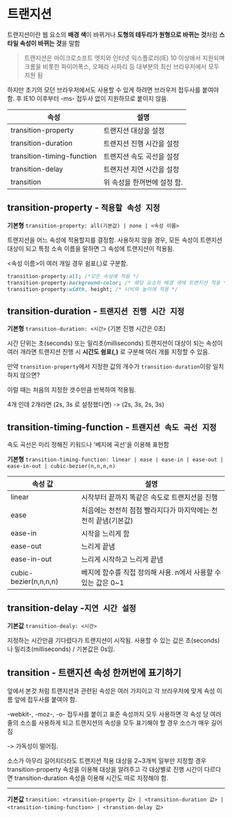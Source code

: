 # 트랜지션

트랜지션이란 웹 요소의 **배경 색**이 바뀌거나 **도형의 테두리가 원형으로 바뀌는 것**처럼 **스타일 속성이 바뀌는 것**을 말함

> 트랜지션은 마이크로소프트 엣지와 인터넷 익스플로러(IE) 10 이상에서 지원되며 크롬을 비롯한 파이어폭스, 오페라 사파리 등 대부분의 최신 브라우저에서 모두 지원 됨

하지만 초기의 모던  브라우저에서도 사용할 수 있게 하려면 브라우저 접두사를 붙여야 함. 후 IE10 이후부터 -ms- 접두사 없이 지원하므로 붙이지 않음.

| 속성 | 설명 |
| ---- | ---- |
| transition-property | 트랜지션 대상을 설정 |
| transition-duration | 트랜지션 진행 시간을 설정 |
| transition-timing-function | 트랜지션 속도 곡선을 설정 |
| transition-delay | 트랜지션 지연 시간을 설정 |
| transition | 위 속성을 한꺼번에 설정 함.

## transition-property - `적용할 속성 지정`

**기본형** `transition-property: all(기본값) | none | <속성 이름>`

트랜지션을 어느 속성에 적용할지를 결정함.
사용하지 않을 경우, 모든 속성이 트랜지션 대상이 되고 특정 소속 이름을 말하면 그 속성에 트랜지션이 적용됨.

<속성 이름>이 여러 개일 경우 쉼표(,)로 구분함.

```css
transition-property:all; /*모든 속성에 적용 */
transition-property:background-color; /* 해당 요소의 배경 색에 트랜지션 적용 */
transition-property:width, height; /* 너비와 높이에 적용 */
```

## transition-duration - `트랜지션 진행 시간 지정`

**기본형** `transition-duration: <시간>` (기본 진행 시간은 0초)

시간 단위는 초(seconds) 또는 밀리초(milliseconds)
트랜지션이 대상이 되는 속성이 여러 개라면 트랜지션 진행 시 **시간도 쉼표(,)** 로 구분해 여러 개를 지정할 수 있음.

만약 `transition-property`에서 지정한 값의 개수가 `transition-duration`이랑 일치하지 않으면?

이럴 때는 처음의 지정한 갯수만큼 반복하여 적용됨. 

4개 인데 2개라면 (2s, 3s 로 설정했다면) -> (2s, 3s, 2s, 3s)

## transition-timing-function - `트랜지션 속도 곡선 지정`

속도 곡선은 미리 정해진 키워드나 '베지에 곡선'을 이용해 표현함

**기본형** `transition-timing-function: linear | ease | ease-in | ease-out | ease-in-out | cubic-bezier(n,n,n,n)`

| 속성 값 | 설명 |
| ------ | ---- |
| linear | 시작부터 끝까지 똑같은 속도로 트랜지션을 진행 |
| ease | 처음에는 천천히 점점 빨라지다가 마지막에는 천천히 끝냄(기본값) |
| ease-in | 시작을 느리게 함 |
| ease-out | 느리게 끝냄 |
| ease-in-out | 느리게 시작하고 느리게 끝냄 |
| cubic-bezier(n,n,n,n) | 베지에 함수를 직접 정의해 사용. n에서 사용할 수 있는 값은 0~1 |

## transition-delay -`지연 시간 설정`

**기본값** `transition-dealy: <시간>`

지정하는 시간만큼 기다렸다가 트랜지션이 시작됨.
사용할 수 있는 값은 초(seconds)나 밀리초(milliseconds) / 기본값은 0s임.

## transition - 트랜지션 속성 한꺼번에 표기하기

앞에서 본것 처럼 트랜지션과 관련된 속성은 여러 가지이고 각 브라우저에 맞게 속성 이름 앞에 접두사를 붙여야 함. 

-webkit-, -moz-, -o- 접두사를 붙이고 표준 속성까지 모두 사용하면 각 속성 당 여러 줄의 소스를 사용하게 되고
트랜지션의 속성을 모두 표기해야 할 경우 소스가 매우 길어짐

-> 가독성이 떨어짐.

소스가 아무리 길어지더라도 트랜지션 적용 대상을 2~3개씩 일부만 지정할 경우 transition-property 속성을 이용해 대상을 알려주고
각 대상별로 진행 시간이 다르다면 transition-duration 속성을 이용해 시간도 따로 지정해야 함.

-----

**기본값** `transition: <transition-property 값> | <transition-duration 값> | <transition-timing-function> | <transtion-delay 값>`
